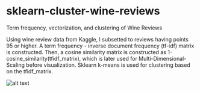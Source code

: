 # sklearn-cluster-wine-reviews
Term frequency, vectorization, and clustering of Wine Reviews

Using wine review data from Kaggle, I subsetted to reviews having points 95 or higher. A term frequency - inverse document frequency 
(tf-idf) matrix is constructed.  Then, a cosine similarity matrix is constructed as 1-cosine_similarity(tfidf_matrix), which is later 
used for Multi-Dimensional-Scaling before visualization.  Sklearn k-means is used for clustering based on the tfidf_matrix.

![alt text](https://raw.githubusercontent.com/datavizhokie/sklearn-cluster-wine-reviews/blob/master/wine_3_clusters.png)
